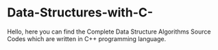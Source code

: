 # Data-Structures-with-C-

Hello, here you can find the Complete Data Structure Algorithms Source Codes which are written in C++ programming language.
